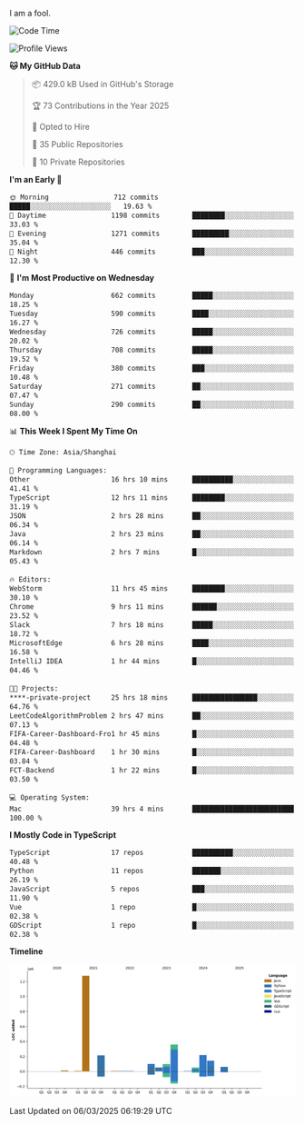 I am a fool.

<!--START_SECTION:waka-->
![Code Time](http://img.shields.io/badge/Code%20Time-2%2C679%20hrs%202%20mins-blue)

![Profile Views](http://img.shields.io/badge/Profile%20Views-0-blue)

**🐱 My GitHub Data** 

> 📦 429.0 kB Used in GitHub's Storage 
 > 
> 🏆 73 Contributions in the Year 2025
 > 
> 💼 Opted to Hire
 > 
> 📜 35 Public Repositories 
 > 
> 🔑 10 Private Repositories 
 > 
**I'm an Early 🐤** 

```text
🌞 Morning                712 commits         █████░░░░░░░░░░░░░░░░░░░░   19.63 % 
🌆 Daytime                1198 commits        ████████░░░░░░░░░░░░░░░░░   33.03 % 
🌃 Evening                1271 commits        █████████░░░░░░░░░░░░░░░░   35.04 % 
🌙 Night                  446 commits         ███░░░░░░░░░░░░░░░░░░░░░░   12.30 % 
```
📅 **I'm Most Productive on Wednesday** 

```text
Monday                   662 commits         █████░░░░░░░░░░░░░░░░░░░░   18.25 % 
Tuesday                  590 commits         ████░░░░░░░░░░░░░░░░░░░░░   16.27 % 
Wednesday                726 commits         █████░░░░░░░░░░░░░░░░░░░░   20.02 % 
Thursday                 708 commits         █████░░░░░░░░░░░░░░░░░░░░   19.52 % 
Friday                   380 commits         ███░░░░░░░░░░░░░░░░░░░░░░   10.48 % 
Saturday                 271 commits         ██░░░░░░░░░░░░░░░░░░░░░░░   07.47 % 
Sunday                   290 commits         ██░░░░░░░░░░░░░░░░░░░░░░░   08.00 % 
```


📊 **This Week I Spent My Time On** 

```text
🕑︎ Time Zone: Asia/Shanghai

💬 Programming Languages: 
Other                    16 hrs 10 mins      ██████████░░░░░░░░░░░░░░░   41.41 % 
TypeScript               12 hrs 11 mins      ████████░░░░░░░░░░░░░░░░░   31.19 % 
JSON                     2 hrs 28 mins       ██░░░░░░░░░░░░░░░░░░░░░░░   06.34 % 
Java                     2 hrs 23 mins       ██░░░░░░░░░░░░░░░░░░░░░░░   06.14 % 
Markdown                 2 hrs 7 mins        █░░░░░░░░░░░░░░░░░░░░░░░░   05.43 % 

🔥 Editors: 
WebStorm                 11 hrs 45 mins      ████████░░░░░░░░░░░░░░░░░   30.10 % 
Chrome                   9 hrs 11 mins       ██████░░░░░░░░░░░░░░░░░░░   23.52 % 
Slack                    7 hrs 18 mins       █████░░░░░░░░░░░░░░░░░░░░   18.72 % 
MicrosoftEdge            6 hrs 28 mins       ████░░░░░░░░░░░░░░░░░░░░░   16.58 % 
IntelliJ IDEA            1 hr 44 mins        █░░░░░░░░░░░░░░░░░░░░░░░░   04.46 % 

🐱‍💻 Projects: 
****-private-project     25 hrs 18 mins      ████████████████░░░░░░░░░   64.76 % 
LeetCodeAlgorithmProblem 2 hrs 47 mins       ██░░░░░░░░░░░░░░░░░░░░░░░   07.13 % 
FIFA-Career-Dashboard-Fro1 hr 45 mins        █░░░░░░░░░░░░░░░░░░░░░░░░   04.48 % 
FIFA-Career-Dashboard    1 hr 30 mins        █░░░░░░░░░░░░░░░░░░░░░░░░   03.84 % 
FCT-Backend              1 hr 22 mins        █░░░░░░░░░░░░░░░░░░░░░░░░   03.50 % 

💻 Operating System: 
Mac                      39 hrs 4 mins       █████████████████████████   100.00 % 
```

**I Mostly Code in TypeScript** 

```text
TypeScript               17 repos            ██████████░░░░░░░░░░░░░░░   40.48 % 
Python                   11 repos            ███████░░░░░░░░░░░░░░░░░░   26.19 % 
JavaScript               5 repos             ███░░░░░░░░░░░░░░░░░░░░░░   11.90 % 
Vue                      1 repo              █░░░░░░░░░░░░░░░░░░░░░░░░   02.38 % 
GDScript                 1 repo              █░░░░░░░░░░░░░░░░░░░░░░░░   02.38 % 
```



**Timeline**

![Lines of Code chart](https://raw.githubusercontent.com/VeejaLiu/VeejaLiu/master/assets/bar_graph.png)


 Last Updated on 06/03/2025 06:19:29 UTC
<!--END_SECTION:waka-->
